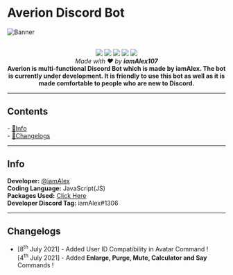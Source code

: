# Averion Discord Bot
![Banner](https://media.discordapp.net/attachments/862521425931010118/862521493283012628/Bot-Banner.png)
<div align="center">
  <br>
  <img src="https://img.shields.io/github/stars/iamAlex107/Averion-bot?style=for-the-badge&logo=github">
  <img src="https://img.shields.io/github/last-commit/iamAlex107/Averion-bot?style=for-the-badge&color=red">
  <img src="https://img.shields.io/github/forks/iamAlex107/Averion-bot?style=for-the-badge&logo=github&color=orange">
  <img src="https://img.shields.io/badge/Library-discord.js-cyan?style=for-the-badge&label=Library&logo=gitbook">
  <img src="https://img.shields.io/badge/License-Apache--2.0--License-green?style=for-the-badge&label=License&logo=apache">
  <br>
  <em>Made with ❤ by <b>iamAlex107</b></em><br>
  <b>Averion is multi-functional Discord Bot which is made by iamAlex. The bot is currently under development. It is friendly to use this bot as well as it is made comfortable to people who are new to Discord.</b>
</div>
<hr>

<h2>Contents</h2>
- <a href = "https://github.com/iamAlex107/Averion-bot#info"> 🍞Info </a><br>
- <a href = "https://github.com/iamAlex107/Averion-bot#changelogs"> 🛑Changelogs </a>

<hr>

<h2>Info</h2>
<p><b>Developer:</b> <a href = "https://github.com/iamAlex107">@iamAlex</a> <br>
  <b>Coding Language:</b> JavaScript(JS) <br>
  <b>Packages Used:</b> <a href = "https://github.com/iamAlex107/Averion-bot/blob/main/package.json">Click Here</a><br>
  <b>Developer Discord Tag:</b> iamAlex#1306 <br>
</p>

<hr>

<h2>Changelogs</h2>
<div>
  <ul>
    <li>[8<sup>th</sup> July 2021] - Added <id>User ID</b> Compatibility in Avatar Command !</li
    <li>[4<sup>th</sup> July 2021] - Added <b>Enlarge, Purge, Mute, Calculator and Say</b> Commands !</li>
  </ul>
</div>
